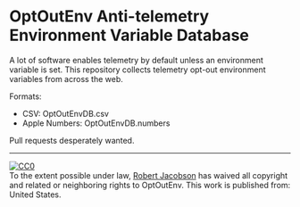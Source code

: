# OptOutEnv Anti-telemetry Environment Variable Database

A lot of software enables telemetry by default unless an environment variable is set. This repository collects telemetry opt-out environment variables from across the web. 

Formats:

* CSV: OptOutEnvDB.csv
* Apple Numbers: OptOutEnvDB.numbers

Pull requests desperately wanted.



<hr>
<p xmlns:dct="http://purl.org/dc/terms/" xmlns:vcard="http://www.w3.org/2001/vcard-rdf/3.0#">
  <a rel="license"
     href="http://creativecommons.org/publicdomain/zero/1.0/">
    <img src="http://i.creativecommons.org/p/zero/1.0/88x31.png" style="border-style: none;" alt="CC0" />
  </a>
  <br />
  To the extent possible under law,
  <a rel="dct:publisher"
     href="https://github.com/rljacobson/OptOutEnv">
    <span property="dct:title">Robert Jacobson</span></a>
  has waived all copyright and related or neighboring rights to
  <span property="dct:title">OptOutEnv</span>.
This work is published from:
<span property="vcard:Country" datatype="dct:ISO3166"
      content="US" about="https://github.com/rljacobson/OptOutEnv">
  United States</span>.
</p>

